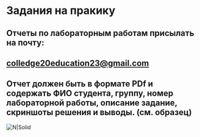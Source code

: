 # Задания на пракику
## Отчеты по лабораторным работам присылать на почту:
## colledge20education23@gmail.com
## Отчет должен быть в формате PDf и содержать ФИО студента, группу, номер лабораторной работы, описание задание, скриншоты решения и выводы. (см. образец)

![N|Solid](https://spec-komp.com/_nw/13/58940016.jpg)


